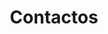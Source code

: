 ---
title: "Contactos"
description : "this is a meta description"

# Footer
footer_enable: true
footer_title: "Fale conosco"

# Buttons
contacts_buttons_enable: true

## Section
class:
background: "../media/headers/header4.jpg"
#
content_title : ""
content : "Nós somos bué fixes e tal, não hesitem em falar conosco que respondemos logo e se pagarem justo nós trabalhamos justo e cenas assim e tal."
# Info
mobile_country_code : "351"
mobile : "962757100"
email : "cofragemsilva@hotmail.com"
location : "Lagoa, Portugal"
# Form
form:
    form_enable: false
    form_title: Envie-nos uma mensagem
    form_subject_tip: "Orçamento, Aluguer de Material, etc..."

draft: false
---